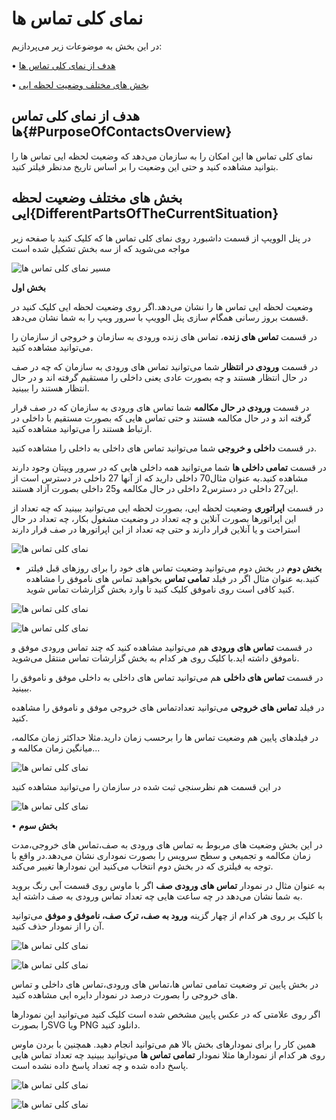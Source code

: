# نمای کلی تماس ها

در این بخش به موضوعات زیر می‌پردازیم:

•	[هدف از نمای کلی تماس ها ](#PurposeOfContactsOverview)

•	[بخش های مختلف وضعیت لحظه ایی ](#DifferentPartsOfTheCurrentSituation)

## هدف از نمای کلی تماس ها{#PurposeOfContactsOverview}

نمای کلی تماس ها این امکان را به سازمان می‌دهد که وضعیت لحظه ایی تماس ها را بتوانید مشاهده کنید و حتی این وضعیت را بر اساس تاریخ مدنظر فیلتر کنید.

## بخش های مختلف وضعیت لحظه ایی{DifferentPartsOfTheCurrentSituation}

در پنل الوویپ از قسمت داشبورد روی نمای کلی تماس ها که کلیک کنید با صفحه زیر مواجه می‌شوید که از سه بخش تشکیل شده است

![مسیر نمای کلی تماس ها ](./Image/route.png)

**بخش اول**

وضعیت لحظه ایی تماس ها را نشان می‌دهد.اگر روی وضعیت لحظه ایی کلیک کنید  در قسمت بروز رسانی همگام سازی پنل الوویپ با سرور ویپ را به شما نشان می‌دهد.

در قسمت **تماس های زنده**، تماس های زنده ورودی به سازمان و خروجی از سازمان را می‌توانید مشاهده کنید.

در قسمت **ورودی در انتظار** شما می‌توانید تماس های ورودی به سازمان که چه در صف در حال انتظار هستند و چه بصورت عادی یعنی داخلی را مستقیم گرفته اند و در حال انتظار هستند را ببینید.

در قسمت **ورودی در حال مکالمه** شما تماس های ورودی به سازمان که در صف قرار گرفته اند و در حال مکالمه هستند و حتی تماس هایی که بصورت مستقیم با داخلی در ارتباط هستند را می‌توانید مشاهده کنید.

در قسمت **داخلی و خروجی** شما می‌توانید تماس های داخلی به داخلی را مشاهده کنید.

در قسمت **تمامی داخلی ها** شما می‌توانید همه داخلی هایی که در سرور ویپتان وجود دارند مشاهده کنید.به عنوان مثال70 داخلی دارید که از آنها 27 داخلی در دسترس است از این27 داخلی در دسترس2  داخلی در حال مکالمه و25 داخلی بصورت آزاد هستند.

در قسمت **اپراتوری** وضعیت لحظه ایی، بصورت لحظه ایی می‌توانید ببینید که چه تعداد از این اپراتورها بصورت آنلاین و چه تعداد در وضعیت مشغول بکار، چه تعداد در حال استراحت و یا آنلاین قرار دارند  و حتی چه تعداد از این اپراتورها در صف قرار دارند

![نمای کلی تماس ها ](./Image/online%20status.png)

-	**بخش دوم**
در بخش دوم می‌توانید وضعیت تماس های خود  را برای روزهای قبل فیلتر کنید.به عنوان مثال اگر در فیلد **تمامی تماس** بخواهید تماس های ناموفق را مشاهده کنید کافی است روی ناموفق کلیک کنید تا وارد بخش گزارشات تماس شوید.

![نمای کلی تماس ها ](./Image/part2.png)


![نمای کلی تماس ها ](./Image/part2-2.png)

در قسمت **تماس های ورودی** هم می‌توانید مشاهده کنید که چند تماس ورودی موفق و ناموفق داشته اید.با کلیک روی هر کدام به بخش گزارشات تماس منتقل می‌شوید.

در قسمت **تماس های داخلی** هم می‌توانید تماس های داخلی به داخلی موفق و ناموفق را ببینید.

در فیلد **تماس های خروجی** می‌توانید تعدادتماس های خروجی موفق و ناموفق را مشاهده کنید.

در فیلدهای پایین هم وضعیت  تماس ها را برحسب زمان دارید.مثلا حداکثر زمان مکالمه، میانگین زمان مکالمه و...

![نمای کلی تماس ها ](./Image/part2-3.png)

در این قسمت هم نظرسنجی ثبت شده در سازمان را می‌توانید مشاهده کنید

![نمای کلی تماس ها ](./Image/part2-4.png)

•    **بخش سوم**

در این بخش وضعیت های مربوط به تماس های ورودی به صف،تماس های خروجی،مدت زمان مکالمه و تجمیعی و سطح سرویس را بصورت نموداری نشان می‌دهد.در واقع با توجه به فیلتری که در بخش دوم انتخاب می‌کنید این نمودارها تغییر می‌کند.

به عنوان مثال در نمودار **تماس های ورودی صف** اگر با ماوس روی قسمت آبی رنگ بروید به شما نشان می‌دهد در چه ساعت هایی چه تعداد تماس ورودی به صف داشته اید.

با کلیک بر روی هر کدام از چهار گزینه **ورود به صف، ترک صف، ناموفق و موفق** می‌توانید آن را از نمودار حذف کنید. 

![نمای کلی تماس ها ](./Image/part3-1.png)

![نمای کلی تماس ها ](./Image/part3-2.png)

در بخش پایین تر وضعیت تمامی تماس ها،تماس های ورودی،تماس های داخلی و تماس های خروجی را بصورت درصد در نمودار دایره ایی مشاهده کنید.

اگر روی علامتی که در عکس پایین مشخص شده است کلیک کنید می‌توانید این نمودارها را بصورتSVG  ویا PNG دانلود کنید.

همین کار را برای نمودارهای بخش بالا هم می‌توانید انجام دهید. همچنین با بردن ماوس روی هر کدام  از نمودارها مثلا نمودار **تمامی تماس ها** می‌توانید ببینید چه تعداد تماس هایی پاسخ داده شده و چه تعداد پاسخ داده نشده است.

![نمای کلی تماس ها ](./Image/part3-3.png)

![نمای کلی تماس ها ](./Image/part3-4.png)